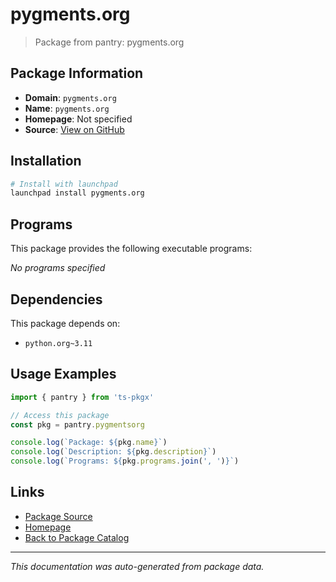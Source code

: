 # pygments.org

> Package from pantry: pygments.org

## Package Information

- **Domain**: `pygments.org`
- **Name**: `pygments.org`
- **Homepage**: Not specified
- **Source**: [View on GitHub](https://github.com/pkgxdev/pantry/tree/main/projects/pygments.org/package.yml)

## Installation

```bash
# Install with launchpad
launchpad install pygments.org
```

## Programs

This package provides the following executable programs:

*No programs specified*

## Dependencies

This package depends on:

- `python.org~3.11`

## Usage Examples

```typescript
import { pantry } from 'ts-pkgx'

// Access this package
const pkg = pantry.pygmentsorg

console.log(`Package: ${pkg.name}`)
console.log(`Description: ${pkg.description}`)
console.log(`Programs: ${pkg.programs.join(', ')}`)
```

## Links

- [Package Source](https://github.com/pkgxdev/pantry/tree/main/projects/pygments.org/package.yml)
- [Homepage](#)
- [Back to Package Catalog](../package-catalog.md)

---

*This documentation was auto-generated from package data.*
